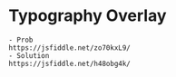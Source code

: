 # Typography Overlay
	- Prob
	https://jsfiddle.net/zo70kxL9/
	- Solution
	https://jsfiddle.net/h48obg4k/